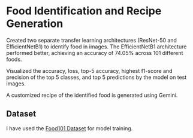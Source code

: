 # Food Identification and Recipe Generation

Created two separate transfer learning architectures (ResNet-50 and EfficientNetB1) to identify food in images. The EfficientNetB1 architecture performed better, achieving an accuracy of 74.05% across 101 different foods. 

Visualized the accuracy, loss, top-5 accuracy, highest f1-score and precision of the top 5 classes, and top 5 predictions by the model on test images.

A customized recipe of the identified food is generated using Gemini.

## Dataset

I have used the [Food101 Dataset](https://data.vision.ee.ethz.ch/cvl/datasets_extra/food-101/) for model training.
